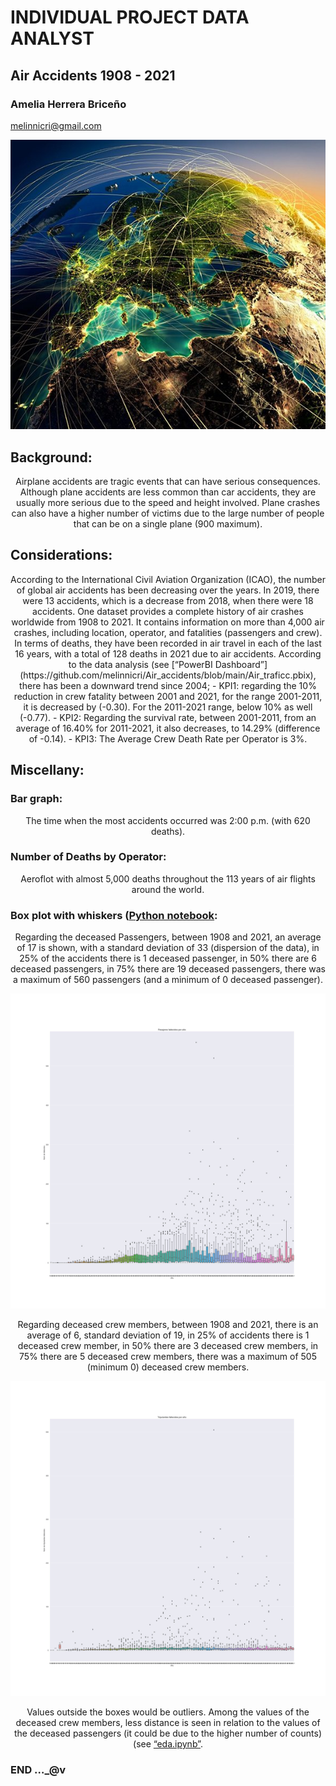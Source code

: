 # INDIVIDUAL PROJECT DATA ANALYST
## Air Accidents 1908 - 2021
### Amelia Herrera Briceño
melinnicri@gmail.com


<p align="center"><img src="https://github.com/melinnicri/Air_accidents/blob/main/images/plane.png"></p>



## Background:
<center>
Airplane accidents are tragic events that can have serious consequences.
Although plane accidents are less common than car accidents, they are usually more serious due to the speed and height involved.
Plane crashes can also have a higher number of victims due to the large number of people that can be on a single plane (900 maximum).
</center>

## Considerations:
<center>
According to the International Civil Aviation Organization (ICAO), the number of global air accidents has been decreasing over the years. In 2019, there were 13 accidents, which is a decrease from 2018, when there were 18 accidents.
One dataset provides a complete history of air crashes worldwide from 1908 to 2021. It contains information on more than 4,000 air crashes, including location, operator, and fatalities (passengers and crew).
In terms of deaths, they have been recorded in air travel in each of the last 16 years, with a total of 128 deaths in 2021 due to air accidents.
According to the data analysis (see [“PowerBI Dashboard”](https://github.com/melinnicri/Air_accidents/blob/main/Air_traficc.pbix), there has been a downward trend since 2004; 
- KPI1: regarding the 10% reduction in crew fatality between 2001 and 2021, for the range 2001-2011, it is decreased by (-0.30). For the 2011-2021 range, below 10% as well (-0.77).
- KPI2: Regarding the survival rate, between 2001-2011, from an average of 16.40% for 2011-2021, it also decreases, to 14.29% (difference of -0.14).
- KPI3: The Average Crew Death Rate per Operator is 3%.
</center>

## Miscellany:
### Bar graph: 
<center>
The time when the most accidents occurred was 2:00 p.m. (with 620 deaths).
</center>

### Number of Deaths by Operator: 
<center>
Aeroflot with almost 5,000 deaths throughout the 113 years of air flights around the world.
</center>

### Box plot with whiskers ([Python notebook](https://github.com/melinnicri/Air_accidents/blob/main/Acc_aereos.ipynb): 
<center>
Regarding the deceased Passengers, between 1908 and 2021, an average of 17 is shown, with a standard deviation of 33 (dispersion of the data), in 25% of the accidents there is 1 deceased passenger, in 50% there are 6 deceased passengers, in 75% there are 19 deceased passengers, there was a maximum of 560 passengers (and a minimum of 0 deceased passenger).

<p align="center"><img src="https://github.com/melinnicri/Air_accidents/blob/main/images/Pass_fatal.jpg"></p>


Regarding deceased crew members, between 1908 and 2021, there is an average of 6, standard deviation of 19, in 25% of accidents there is 1 deceased crew member, in 50% there are 3 deceased crew members, in 75% there are 5 deceased crew members, there was a maximum of 505 (minimum 0) deceased crew members.

<p align="center"><img src="https://github.com/melinnicri/Air_accidents/blob/main/images/Crew_fatal.jpg"></p>

Values outside the boxes would be outliers.
Among the values of the deceased crew members, less distance is seen in relation to the values of the deceased passengers (it could be due to the higher number of counts)(see [“eda.ipynb”](https://github.com/melinnicri/Air_accidents/blob/main/eda.ipynb).
</center>

### END …_@v
